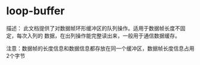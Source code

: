 # loop-buffer
描述： 	此文档提供了对数据帧环形缓冲区的队列操作。适用于数据帧长度不固定，每次入列的
     数据，在出列操作能完整读出来，一般用于通信数据缓存。

注意：数据帧的长度信息和数据信息都存放在同一个缓冲区，数据帧长度信息占用2个字节
